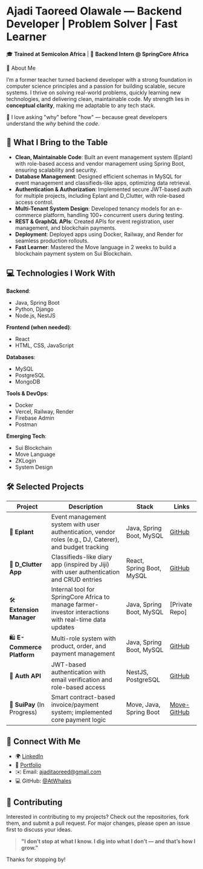 # Ajadi Taoreed Olawale — Backend Developer | Problem Solver | Fast Learner

🎓 **Trained at Semicolon Africa** | 💼 **Backend Intern @ SpringCore Africa**

🚀 About Me

I’m a former teacher turned backend developer with a strong foundation in computer science principles and a passion for building scalable, secure systems. I thrive on solving real-world problems, quickly learning new technologies, and delivering clean, maintainable code. My strength lies in **conceptual clarity**, making me adaptable to any tech stack.

🔎 I love asking "why" before "how" — because great developers understand the *why* behind the *code*.

## 🧠 What I Bring to the Table

- **Clean, Maintainable Code**: Built an event management system (Eplant) with role-based access and vendor management using Spring Boot, ensuring scalability and security.
- **Database Management**: Designed efficient schemas in MySQL for event management and classifieds-like apps, optimizing data retrieval.
- **Authentication & Authorization**: Implemented secure JWT-based auth for multiple projects, including Eplant and D\_Clutter, with role-based access control.
- **Multi-Tenant System Design**: Developed tenancy models for an e-commerce platform, handling 100+ concurrent users during testing.
- **REST & GraphQL APIs**: Created APIs for event registration, user management, and blockchain payments.
- **Deployment**: Deployed apps using Docker, Railway, and Render for seamless production rollouts.
- **Fast Learner**: Mastered the Move language in 2 weeks to build a blockchain payment system on Sui Blockchain.

## 💻 Technologies I Work With

**Backend**:

- Java, Spring Boot
- Python, Django
- Node.js, NestJS

**Frontend (when needed)**:

- React
- HTML, CSS, JavaScript

**Databases**:

- MySQL
- PostgreSQL
- MongoDB

**Tools & DevOps**:

- Docker
- Vercel, Railway, Render
- Firebase Admin
- Postman

**Emerging Tech**:

- Sui Blockchain
- Move Language
- ZKLogin
- System Design

## 🛠️ Selected Projects

| Project                     | Description                                                                                             | Stack                     | Links                                           |
| --------------------------- | ------------------------------------------------------------------------------------------------------- | ------------------------- | ----------------------------------------------- |
| 🌟 **Eplant**               | Event management system with user authentication, vendor roles (e.g., DJ, Caterer), and budget tracking | Java, Spring Boot, MySQL  | [GitHub](https://github.com/olaWhales/Eplant.git)    |
| 📒 **D\_Clutter App**       | Classifieds-like diary app (inspired by Jiji) with user authentication and CRUD entries                 | React, Spring Boot, MySQL | [GitHub](https://github.com/olaWhales/D_CLUTTER.git)  |
| 🛠️ **Extension Manager**   | Internal tool for SpringCore Africa to manage farmer-investor interactions with real-time data updates  | Java, Spring Boot, MySQL  | [Private Repo]                                  |
| 🛍️ **E-Commerce Platform** | Multi-role system with product, order, and payment management                                           | Java, Spring Boot, MySQL  | [GitHub](https://github.com/olaWhales/whales_ecommerce.git) |
| 🔐 **Auth API**             | JWT-based authentication with email verification and role-based access                                  | NestJS, PostgreSQL        | [GitHub](https://github.com/olaWhales/Biometric_Login.git)  |
| 💸 **SuiPay** (In Progress) | Smart contract-based invoice/payment system; implemented core payment logic                             | Move, Java, Spring Boot   | [Move-GitHub](https://github.com/SuiPay_SmartContract.git)  | [Java-Github](https://github.com/olaWhales/SuiPay_Backend_java.git)


## 📢 Connect With Me

- 🌍 [LinkedIn](https://www.linkedin.com/in/taoreed-olawale-3410b71b1/)
- 💼 [Portfolio](https://vercel.com/ajadi-taoreed-olawales-projects)
- ✉️ Email: [ajaditaoreed@gmail.com](mailto\:ajaditaoreed@gmail.com)
- 💻 GitHub: [@AtWhales](https://github.com/AtWhales)

## 🤝 Contributing

Interested in contributing to my projects? Check out the repositories, fork them, and submit a pull request. For major changes, please open an issue first to discuss your ideas.

> **"I don’t stop at what I know. I dig into what I don’t — and that’s how I grow."**

Thanks for stopping by!

